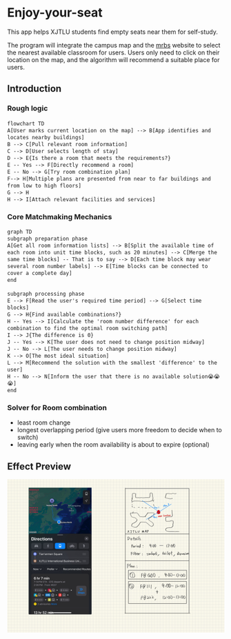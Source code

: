 # Enjoy-your-seat
This app helps XJTLU students find empty seats near them for self-study.

The program will integrate the campus map and the [mrbs](https://mrbs.xjtlu.edu.cn/) website to select the nearest available classroom for users. Users only need to click on their location on the map, and the algorithm will recommend a suitable place for users.

## Introduction

<!-- Use this if your README is long to help users navigate. -->

### Rough logic

```mermaid
flowchart TD
A[User marks current location on the map] --> B[App identifies and locates nearby buildings]
B --> C[Pull relevant room information]
C --> D[User selects length of stay]
D --> E{Is there a room that meets the requirements?}
E -- Yes --> F[Directly recommend a room]
E -- No --> G[Try room combination plan]
F--> H[Multiple plans are presented from near to far buildings and from low to high floors]
G --> H
H --> I[Attach relevant facilities and services]
```

### Core Matchmaking Mechanics

```mermaid
graph TD
subgraph preparation phase
A[Get all room information lists] --> B[Split the available time of each room into unit time blocks, such as 20 minutes] --> C[Merge the same time blocks] -- That is to say --> D[Each time block may wear several room number labels] --> E[Time blocks can be connected to cover a complete day]
end

subgraph processing phase
E --> F[Read the user's required time period] --> G[Select time blocks]
G --> H{Find available combinations?}
H -- Yes --> I[Calculate the 'room number difference' for each combination to find the optimal room switching path]
I --> J{The difference is 0}
J -- Yes --> K[The user does not need to change position midway]
J -- No --> L[The user needs to change position midway]
K --> O[The most ideal situation]
L --> M[Recommend the solution with the smallest 'difference' to the user]
H -- No --> N[Inform the user that there is no available solution😭😭😭]
end
```
### Solver for Room combination
- least room change
- longest overlapping period (give users more freedom to decide when to switch)
- leaving early when the room availability is about to expire (optional)

## Effect Preview
![](Schematic%20diagram.jpg)
